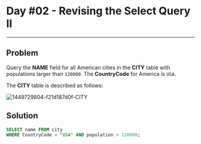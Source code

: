 # Day #02 - Revising the Select Query II
___
## Problem
Query the **NAME** field for all American cities in the **CITY** table with populations larger than `120000`. The **CountryCode** for America is `USA`.

The **CITY** table is described as follows:

![1449729804-f21d187d0f-CITY](https://github.com/abheeshtsingh2803/HackerRank_SQL/assets/131380599/910aec7d-739f-4cf7-8db8-846c696b7320)

## Solution
```sql
SELECT name FROM city
WHERE CountryCode = "USA" AND population > 120000;
```
